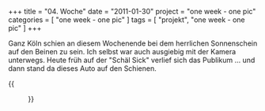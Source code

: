+++
title = "04. Woche"
date = "2011-01-30"
project = "one week - one pic"
categories = [ "one week - one pic" ]
tags = [ "projekt", "one week - one pic" ]
+++

Ganz Köln schien an diesem Wochenende bei dem herrlichen Sonnenschein auf den Beinen zu sein. Ich selbst war auch ausgiebig mit der Kamera unterwegs. Heute früh auf der "Schäl Sick" verlief sich das Publikum ... und dann stand da dieses Auto auf den Schienen.

{{<figure src="/images/1week1pic/20110130-122002-033.jpg" title="Car on rails">}}
